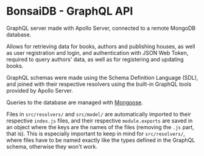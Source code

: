 # BonsaiDB - GraphQL API

GraphQL server made with Apollo Server, connected to a remote MongoDB database.

Allows for retrieving data for books, authors and publishing houses, as well as user registration and login, and authentication with JSON Web Token, required to query authors' data, as well as for registering and updating books.

GraphQL schemas were made using the Schema Definition Language (SDL), and joined with their respective resolvers using the built-in GraphQL tools provided by Apollo Server.

Queries to the database are managed with [Mongoose](https://mongoosejs.com).

Files in `src/resolvers/` and `src/model/` are automatically imported to their respective `index.js` files, and their respective `module.exports` are saved in an object where the keys are the names of the files (removing the `.js` part, that is). This is especially important to keep in mind for `src/resolvers/`, where files have to be named exactly like the types defined in the GraphQL schema, otherwise they won't work.


